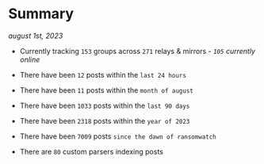 
# Summary
_august 1st, 2023_

- Currently tracking `153` groups across `271` relays & mirrors - _`105` currently online_

- There have been `12` posts within the `last 24 hours`

- There have been `11` posts within the `month of august`

- There have been `1033` posts within the `last 90 days`

- There have been `2318` posts within the `year of 2023`

- There have been `7009` posts `since the dawn of ransomwatch`

- There are `80` custom parsers indexing posts
